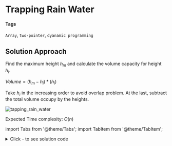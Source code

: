 # Trapping Rain Water

#### Tags
```Array```, ```two-pointer```, ```dyanamic programming```

## Solution Approach
Find the maximum height $h_m$ and calculate the volume capacity for height $h_i$.

$Volume = (h_m - h_i)*(h_i)$

Take $h_i$ in the increasing order to avoid overlap problem.
At the last, subtract the total volume occupy by the heights.

![tapping_rain_water](/img/trapping_rain_water.png "trappig_rain_water")

Expected Time complexity: $O(n)$


import Tabs from '@theme/Tabs';
import TabItem from '@theme/TabItem';

<details><summary>Click - to see solution code</summary>

<Tabs>
<TabItem value="cpp" label="C++">

```cpp
class Solution {
public:
    int trap(vector<int>& height) {
        int n = height.size();
        int ans = 0, sm = height[0];
        int mx = height[0], indx = 0;
        for (int i = 1; i < n; i++) {
            sm += height[i];
            if (mx < height[i]) {
                mx = height[i];
                indx = i;
            }
        }
        mx = 0;
        ans = height[indx];
        for (int i = 0; i < indx; i++) {
            if (mx < height[i]) {
                ans += (indx - i) * (height[i] - mx);
                mx = height[i];
            }
        }
        mx = 0;
        for (int i = n - 1; i > indx; i--) {
            if (mx < height[i]) {
                ans += (i - indx) * (height[i] - mx);
                mx = height[i];
            }
        }
        return ans - sm;

    }
};   
```
</TabItem>
</Tabs>

</details>